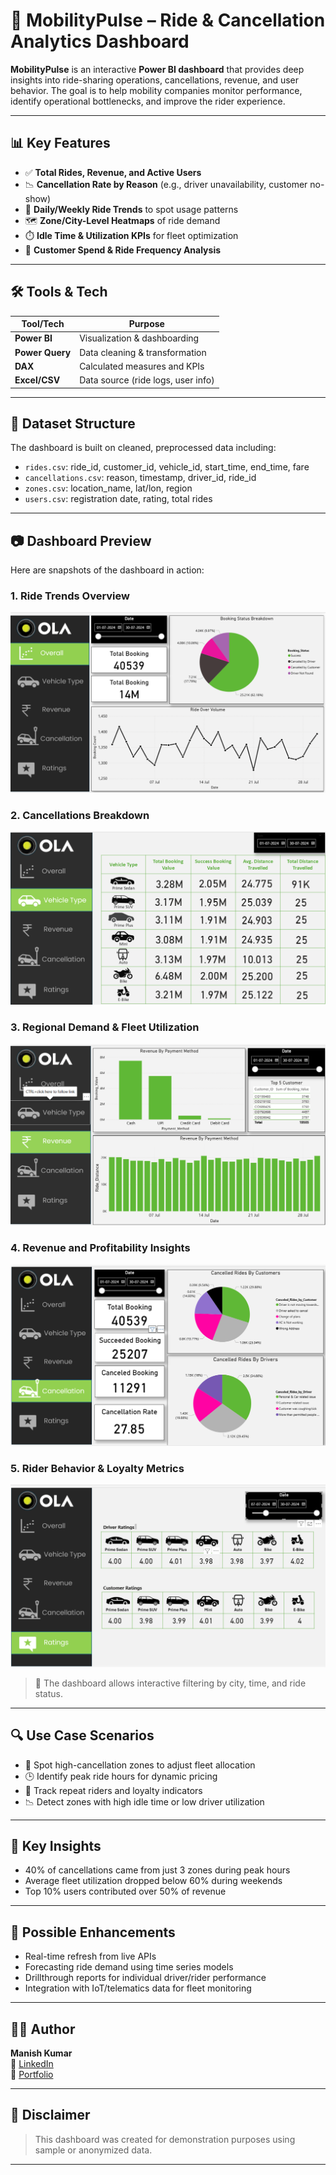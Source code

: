 # 🚗 MobilityPulse – Ride & Cancellation Analytics Dashboard

**MobilityPulse** is an interactive **Power BI dashboard** that provides deep insights into ride-sharing operations, cancellations, revenue, and user behavior. The goal is to help mobility companies monitor performance, identify operational bottlenecks, and improve the rider experience.

---

## 📊 Key Features

- ✅ **Total Rides, Revenue, and Active Users**
- 📉 **Cancellation Rate by Reason** (e.g., driver unavailability, customer no-show)
- 📅 **Daily/Weekly Ride Trends** to spot usage patterns
- 🗺️ **Zone/City-Level Heatmaps** of ride demand
- ⏱️ **Idle Time & Utilization KPIs** for fleet optimization
- 💸 **Customer Spend & Ride Frequency Analysis**

---

## 🛠️ Tools & Tech

| Tool/Tech      | Purpose                            |
|----------------|------------------------------------|
| **Power BI**   | Visualization & dashboarding       |
| **Power Query**| Data cleaning & transformation     |
| **DAX**        | Calculated measures and KPIs       |
| **Excel/CSV**  | Data source (ride logs, user info) |

---

## 📁 Dataset Structure

The dashboard is built on cleaned, preprocessed data including:

- `rides.csv`: ride_id, customer_id, vehicle_id, start_time, end_time, fare
- `cancellations.csv`: reason, timestamp, driver_id, ride_id
- `zones.csv`: location_name, lat/lon, region
- `users.csv`: registration date, rating, total rides

---

## 📷 Dashboard Preview

Here are snapshots of the dashboard in action:

### 1. Ride Trends Overview
![Ride Trends](https://raw.githubusercontent.com/AniEE107/MobilityPulse/main/ola_1.png)

### 2. Cancellations Breakdown
![Cancellations](https://raw.githubusercontent.com/AniEE107/MobilityPulse/main/ola_2.png)

### 3. Regional Demand & Fleet Utilization
![Utilization](https://raw.githubusercontent.com/AniEE107/MobilityPulse/main/ola_3.png)

### 4. Revenue and Profitability Insights
![Revenue](https://raw.githubusercontent.com/AniEE107/MobilityPulse/main/ola_4.png)

### 5. Rider Behavior & Loyalty Metrics
![User Analysis](https://raw.githubusercontent.com/AniEE107/MobilityPulse/main/ola_5.png)

> 📌 The dashboard allows interactive filtering by city, time, and ride status.

---

## 🔍 Use Case Scenarios

- 🚩 Spot high-cancellation zones to adjust fleet allocation
- 🕒 Identify peak ride hours for dynamic pricing
- 🔁 Track repeat riders and loyalty indicators
- 📉 Detect zones with high idle time or low driver utilization

---

## 🧠 Key Insights

- 40% of cancellations came from just 3 zones during peak hours  
- Average fleet utilization dropped below 60% during weekends  
- Top 10% users contributed over 50% of revenue

---

## 🚀 Possible Enhancements

- Real-time refresh from live APIs
- Forecasting ride demand using time series models
- Drillthrough reports for individual driver/rider performance
- Integration with IoT/telematics data for fleet monitoring

---

## 👨‍💻 Author

**Manish Kumar**  
🔗 [LinkedIn](https://www.linkedin.com/in/your-profile)  
📁 [Portfolio](https://github.com/AniEE107)

---

## 📌 Disclaimer

> This dashboard was created for demonstration purposes using sample or anonymized data.

---
